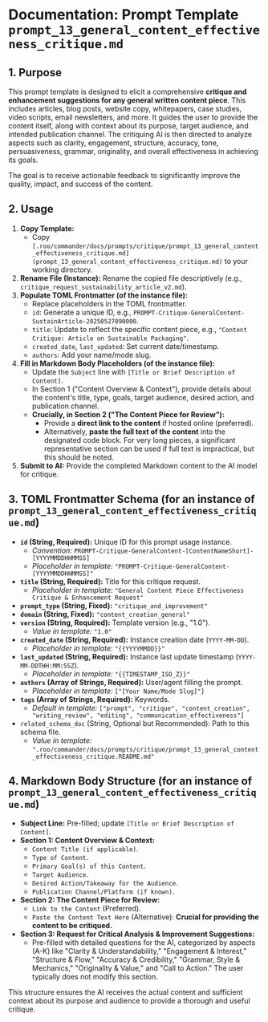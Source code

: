 # Documentation: Prompt Template `prompt_13_general_content_effectiveness_critique.md`

## 1. Purpose

This prompt template is designed to elicit a comprehensive **critique and enhancement suggestions for any general written content piece**. This includes articles, blog posts, website copy, whitepapers, case studies, video scripts, email newsletters, and more. It guides the user to provide the content itself, along with context about its purpose, target audience, and intended publication channel. The critiquing AI is then directed to analyze aspects such as clarity, engagement, structure, accuracy, tone, persuasiveness, grammar, originality, and overall effectiveness in achieving its goals.

The goal is to receive actionable feedback to significantly improve the quality, impact, and success of the content.

## 2. Usage

1.  **Copy Template:**
    *   Copy `[.roo/commander/docs/prompts/critique/prompt_13_general_content_effectiveness_critique.md](prompt_13_general_content_effectiveness_critique.md)` to your working directory.
2.  **Rename File (Instance):** Rename the copied file descriptively (e.g., `critique_request_sustainability_article_v2.md`).
3.  **Populate TOML Frontmatter (of the instance file):**
    *   Replace placeholders in the TOML frontmatter.
    *   `id`: Generate a unique ID, e.g., `PROMPT-Critique-GeneralContent-SustainArticle-20250527090000`.
    *   `title`: Update to reflect the specific content piece, e.g., `"Content Critique: Article on Sustainable Packaging"`.
    *   `created_date`, `last_updated`: Set current date/timestamp.
    *   `authors`: Add your name/mode slug.
4.  **Fill in Markdown Body Placeholders (of the instance file):**
    *   Update the `Subject` line with `[Title or Brief Description of Content]`.
    *   In Section 1 ("Content Overview & Context"), provide details about the content's title, type, goals, target audience, desired action, and publication channel.
    *   **Crucially, in Section 2 ("The Content Piece for Review"):**
        *   Provide a **direct link to the content** if hosted online (preferred).
        *   Alternatively, **paste the full text of the content** into the designated code block. For very long pieces, a significant representative section can be used if full text is impractical, but this should be noted.
5.  **Submit to AI:** Provide the completed Markdown content to the AI model for critique.

## 3. TOML Frontmatter Schema (for an instance of `prompt_13_general_content_effectiveness_critique.md`)

*   **`id` (String, Required):** Unique ID for this prompt usage instance.
    *   *Convention:* `PROMPT-Critique-GeneralContent-[ContentNameShort]-[YYYYMMDDHHMMSS]`
    *   *Placeholder in template:* `"PROMPT-Critique-GeneralContent-[YYYYMMDDHHMMSS]"`
*   **`title` (String, Required):** Title for this critique request.
    *   *Placeholder in template:* `"General Content Piece Effectiveness Critique & Enhancement Request"`
*   **`prompt_type` (String, Fixed):** `"critique_and_improvement"`
*   **`domain` (String, Fixed):** `"content_creation_general"`
*   **`version` (String, Required):** Template version (e.g., "1.0").
    *   *Value in template:* `"1.0"`
*   **`created_date` (String, Required):** Instance creation date (`YYYY-MM-DD`).
    *   *Placeholder in template:* `"{{YYYYMMDD}}"`
*   **`last_updated` (String, Required):** Instance last update timestamp (`YYYY-MM-DDTHH:MM:SSZ`).
    *   *Placeholder in template:* `"{{TIMESTAMP_ISO_Z}}"`
*   **`authors` (Array of Strings, Required):** User/agent filling the prompt.
    *   *Placeholder in template:* `["[Your Name/Mode Slug]"]`
*   **`tags` (Array of Strings, Required):** Keywords.
    *   *Default in template:* `["prompt", "critique", "content_creation", "writing_review", "editing", "communication_effectiveness"]`
*   `related_schema_doc` (String, Optional but Recommended): Path to this schema file.
    *   *Value in template:* `".roo/commander/docs/prompts/critique/prompt_13_general_content_effectiveness_critique.README.md"`

## 4. Markdown Body Structure (for an instance of `prompt_13_general_content_effectiveness_critique.md`)

*   **Subject Line:** Pre-filled; update `[Title or Brief Description of Content]`.
*   **Section 1: Content Overview & Context:**
    *   `Content Title (if applicable)`.
    *   `Type of Content`.
    *   `Primary Goal(s) of this Content`.
    *   `Target Audience`.
    *   `Desired Action/Takeaway for the Audience`.
    *   `Publication Channel/Platform (if known)`.
*   **Section 2: The Content Piece for Review:**
    *   `Link to the Content` (Preferred).
    *   `Paste the Content Text Here` (Alternative): **Crucial for providing the content to be critiqued.**
*   **Section 3: Request for Critical Analysis & Improvement Suggestions:**
    *   Pre-filled with detailed questions for the AI, categorized by aspects (A-K) like "Clarity & Understandability," "Engagement & Interest," "Structure & Flow," "Accuracy & Credibility," "Grammar, Style & Mechanics," "Originality & Value," and "Call to Action." The user typically does not modify this section.

This structure ensures the AI receives the actual content and sufficient context about its purpose and audience to provide a thorough and useful critique.